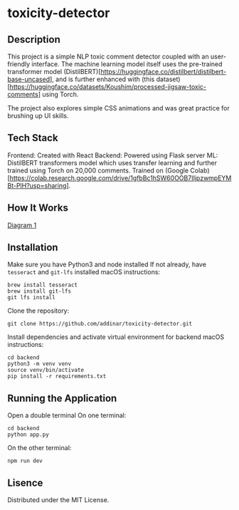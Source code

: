 # toxicity-detector

## **Description**

This project is a simple NLP toxic comment detector coupled with an user-friendly interface. The machine learning model itself uses the pre-trained transformer model (DistilBERT)[https://huggingface.co/distilbert/distilbert-base-uncased], and is further enhanced with (this dataset)[https://huggingface.co/datasets/Koushim/processed-jigsaw-toxic-comments] using Torch. 

The project also explores simple CSS animations and was great practice for brushing up UI skills.

## **Tech Stack**
Frontend: Created with React
Backend: Powered using Flask server
ML: DistilBERT transformers model which uses transfer learning and further trained using Torch on 20,000 comments. Trained on (Google Colab)[https://colab.research.google.com/drive/1gfbBc1hSW60OOB7IIjpzwmpEYMBt-PlH?usp=sharing].

## **How It Works**
[Diagram 1](https://imgur.com/a/oN24cRa)

## **Installation**
Make sure you have Python3 and node installed
If not already, have `tesseract` and `git-lfs` installed 
	macOS instructions:
```
brew install tesseract
brew install git-lfs
git lfs install
```
Clone the repository:
```
git clone https://github.com/addinar/toxicity-detector.git
```
Install dependencies and activate virtual environment for backend
macOS instructions:
```
cd backend
python3 -m venv venv
source venv/bin/activate
pip install -r requirements.txt
```

## **Running the Application**
Open a double terminal
On one terminal:
```
cd backend
python app.py
```
On the other terminal:
```
npm run dev
```
## Lisence
Distributed under the MIT License.
